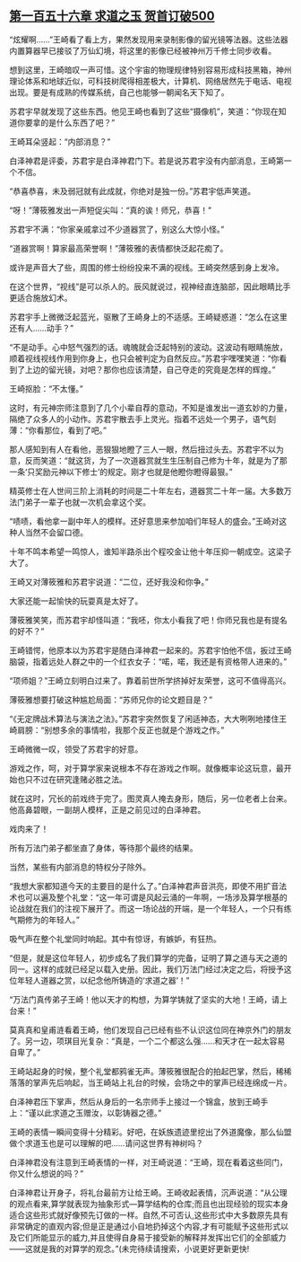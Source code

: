 ## [第一百五十六章 求道之玉 贺首订破500](https://www.xxbiquge.com/11_11207/8916897.html)


  “炫耀啊……”王崎看了看上方，果然发现用来录制影像的留光镜等法器。这些法器内置算器早已接驳了万仙幻境，将这里的影像已经被神州万千修士同步收看。

  想到这里，王崎暗叹一声可惜。这个宇宙的物理规律特别容易形成科技黑箱，神州理论体系和地球近似，可科技树爬得相差极大，计算机、网络居然先于电话、电视出现。要是有成熟的传媒系统，自己也能够一朝闻名天下知了。

  苏君宇早就发现了这些东西。他见王崎也看到了这些“摄像机”，笑道：“你现在知道你要拿的是什么东西了吧？”

  王崎耳朵竖起：“内部消息？”

  白泽神君是评委，苏君宇是白泽神君门下。若是说苏君宇没有内部消息，王崎第一个不信。

  “恭喜恭喜，未及弱冠就有此成就，你绝对是独一份。”苏君宇低声笑道。

  “呀！”薄筱雅发出一声短促尖叫：“真的诶！师兄，恭喜！”

  苏君宇不满：“你家亲戚拿过不少道器赏了，别这么大惊小怪。”

  “道器赏啊！算家最高荣誉啊！”薄筱雅的表情都快泛起花痴了。

  或许是声音大了些，周围的修士纷纷投来不满的视线。王崎突然感到身上发冷。

  在这个世界，“视线”是可以杀人的。辰风就说过，视神经直连脑部，因此眼睛比手更适合施放幻术。

  苏君宇手上微微泛起蓝光，驱散了王崎身上的不适感。王崎疑惑道：“怎么在这里还有人……动手？”

  “不是动手。心中怒气强烈的话。魂魄就会泛起特别的波动。这波动有眼睛施放，顺着视线视线作用到你身上，也只会被判定为自然反应。”苏君宇嘿嘿笑道：“你看到了上边的留光镜，对吧？那你也应该清楚，自己夺走的究竟是怎样的辉煌。”

  王崎抠脸：“不太懂。”

  这时，有元神宗师注意到了几个小辈自荐的意动，不知是谁发出一道玄妙的力量，隔绝了众多人的小动作。苏君宇散去手上灵光。指着不远处一个男子，语气刻薄：“你看那位，看到了吧。”

  那人感知到有人在看他，恶狠狠地瞪了三人一眼，然后扭过头去。苏君宇不以为意，反而笑道：“就这货，为了一次道器赏就生生压制自己修为十年，就是为了那一条‘只奖励元神以下修士’的规定。刚才也就是他瞪你瞪得最狠。”

  精英修士在人世间三阶上消耗的时间是二十年左右，道器赏二十年一届。大多数万法门弟子一辈子也就一次机会拿这个奖。

  “啧啧，看他拿一副中年人的模样。还好意思来参加咱们年轻人的盛会。”王崎对这种人当然不会留口德。

  十年不鸣本希望一鸣惊人，谁知半路杀出个程咬金让他十年压抑一朝成空。这梁子大了。

  王崎又对薄筱雅和苏君宇说道：“二位，还好我没和你争。”

  大家还能一起愉快的玩耍真是太好了。

  薄筱雅笑笑，而苏君宇却怪叫道：“我呸，你太小看我了吧！你师兄我也是有提名的好不？”

  王崎错愕，他原本以为苏君宇是随白泽神君一起来的。苏君宇怕他不信，扳过王崎脑袋，指着远处人群之中的一个红衣女子：“喏，喏，我还是有资格带人进来的。”

  “项师姐？”王崎立刻明白过来了。靠着前世所学挤掉好友荣誉，这可不值得高兴。

  薄筱雅想要打破这种尴尬局面：“苏师兄你的论文题目是？”

  “《无定牌战术算法与演法之法》。”苏君宇突然恢复了闲适神态，大大咧咧地搂住王崎肩膀：“别想多余的事情啦，我那个反正也就是个游戏之作。”

  王崎微微一叹，领受了苏君宇的好意。

  游戏之作，呵，对于算学家来说根本不存在游戏之作啊。就像概率论这玩意，最开始也只不过在研究逢赌必胜之法。

  就在这时，冗长的前戏终于完了。图灵真人掩去身形，随后，另一位老者上台来。他高鼻碧眼，一副胡人模样，正是之前见过的白泽神君。

  戏肉来了！

  所有万法门弟子都坐直了身体，等待那个最终的结果。

  当然，某些有内部消息的特权分子除外。

  “我想大家都知道今天的主要目的是什么了。”白泽神君声音洪亮，即使不用扩音法术也可以遍及整个礼堂：“这一年可谓是风起云涌的一年啊，一场涉及算学根基的论战就在我们的注视下展开了。而这一场论战的开端，是一个年轻人，一个只有练气期修为的年轻人。”

  吸气声在整个礼堂同时响起。其中有惊讶，有嫉妒，有狂热。

  “但是，就是这位年轻人，初步成名了我们算学的完备，证明了算之道与天之道的同一。这样的成就已经足以载入史册。因此，我们万法门经过决定之后，将授予这位年轻人道器之赏，以纪念他所铸造的‘求道之器’！”

  “万法门真传弟子王崎！他以天才的构想，为算学铸就了坚实的大地！王崎，请上台来！”

  莫真真和皇甫涟看着王崎，他们发现自己已经有些不认识这位同在神京外门的朋友了。另一边，项琪目光复杂：“真是，一个二个都这么强……和天才在一起太容易自卑了。”

  王崎站起身的时候，整个礼堂都鸦雀无声。薄筱雅很配合的拍起巴掌，然后，稀稀落落的掌声先后响起，当王崎站上礼台的时候，会场之中的掌声已经连绵成一片。

  白泽神君压下掌声，然后从身后的一名宗师手上接过一个锦盒，放到王崎手上：“谨以此求道之玉赠汝，以彰铸器之德。”

  王崎的表情一瞬间变得十分精彩。好吧，在妖族遗迹里挖出了外道魔像，那么仙盟做个求道玉也是可以理解的吧……请问这世界有神树吗？

  白泽神君没有注意到王崎表情的一样，对王崎说道：“王崎，现在看着这些同门，你又什么想说的吗？”

  白泽神君让开身子，将礼台最前方让给王崎。王崎收起表情，沉声说道：“从公理的观点看来,算学就表现为抽象形式—算学结构的仓库;而且也出现经验的现实本身适合这些形式就好像预先订做的一样。自然,不可否认,这些形式中大多数原先具有非常确定的直观内容;但是正是通过小自地扔掉这个内容,才有可能赋予这些形式以及它们所能显示的威力,并且使得自身易于接受新的解释并发挥出它们的全部威力——这就是我的对算学的观念。”(未完待续请搜索，小说更好更新更快!
